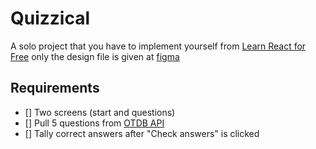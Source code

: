 # Quizzical

A solo project that you have to implement yourself from [Learn React for Free](https://scrimba.com/learn/learnreact) only the design file is given at [figma](https://www.figma.com/file/E9S5iPcm10f0RIHK8mCqKL/Quizzical-App)

## Requirements

- [] Two screens (start and questions)
- [] Pull 5 questions from [OTDB API](https://opentdb.com/api_config.php)
- [] Tally correct answers after "Check answers" is clicked